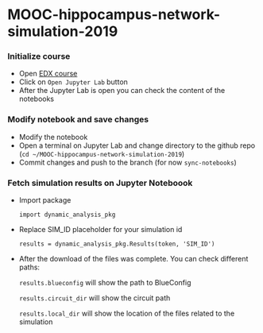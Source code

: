 # MOOC-hippocampus-network-simulation-2019

### Initialize course
- Open [EDX course](https://courseware.epfl.ch/courses/course-v1:EPFL+SimNeuro2+2019_2/courseware/ba6f8be8f0bb4956a94147f7a09e4cf4/f949d2c29dd94e1aa86bdc0d7a69c3fe/1?activate_block_id=block-v1%3AEPFL%2BSimNeuro2%2B2019_2%2Btype%40vertical%2Bblock%40e7654d4da7334108b7fa55e2338e41e5)
- Click on `Open Jupyter Lab` button
- After the Jupyter Lab is open you can check the content of the notebooks

### Modify notebook and save changes
- Modify the notebook
- Open a terminal on Jupyter Lab and change directory to the github repo (`cd ~/MOOC-hippocampus-network-simulation-2019`)
- Commit changes and push to the branch (for now `sync-notebooks`)

### Fetch simulation results on Jupyter Noteboook
- Import package

    `import dynamic_analysis_pkg`

- Replace SIM_ID placeholder for your simulation id

    `results = dynamic_analysis_pkg.Results(token, 'SIM_ID')`

- After the download of the files was complete. You can check different paths:

    `results.blueconfig` will show the path to BlueConfig

    `results.circuit_dir` will show the circuit path

    `results.local_dir` will show the location of the files related to the simulation
